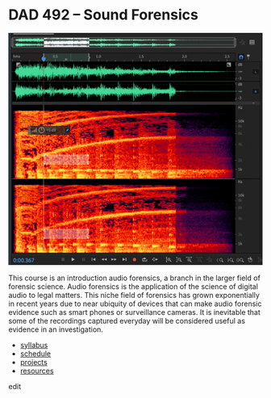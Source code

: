 # DAD 492 – Sound Forensics

![](pages/images/audition.png)

This course is an introduction audio forensics, a branch in the larger field of forensic science. Audio forensics is the application of the science of digital audio to legal matters. This niche field of forensics has grown exponentially in recent years due to near ubiquity of devices that can make audio forensic evidence such as smart phones or surveillance cameras. It is inevitable that some of the recordings captured everyday will be considered useful as evidence in an investigation. 

- [syllabus](pages/syllabus)
- [schedule](pages/schedule)
- [projects](pages/projects)
- [resources](pages/resources)

edit 